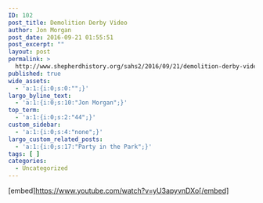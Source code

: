 ```yaml
---
ID: 102
post_title: Demolition Derby Video
author: Jon Morgan
post_date: 2016-09-21 01:55:51
post_excerpt: ""
layout: post
permalink: >
  http://www.shepherdhistory.org/sahs2/2016/09/21/demolition-derby-video/
published: true
wide_assets:
  - 'a:1:{i:0;s:0:"";}'
largo_byline_text:
  - 'a:1:{i:0;s:10:"Jon Morgan";}'
top_term:
  - 'a:1:{i:0;s:2:"44";}'
custom_sidebar:
  - 'a:1:{i:0;s:4:"none";}'
largo_custom_related_posts:
  - 'a:1:{i:0;s:17:"Party in the Park";}'
tags: [ ]
categories:
  - Uncategorized
---
```

[embed]https://www.youtube.com/watch?v=yU3apyvnDXo[/embed]